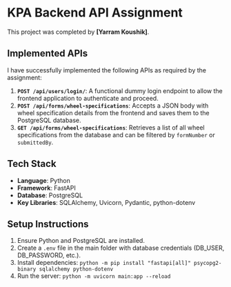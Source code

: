 # KPA Backend API Assignment

This project was completed by **[Yarram Koushik]**.

## Implemented APIs

I have successfully implemented the following APIs as required by the assignment:

1.  **`POST /api/users/login/`**: A functional dummy login endpoint to allow the frontend application to authenticate and proceed.
2.  **`POST /api/forms/wheel-specifications`**: Accepts a JSON body with wheel specification details from the frontend and saves them to the PostgreSQL database.
3.  **`GET /api/forms/wheel-specifications`**: Retrieves a list of all wheel specifications from the database and can be filtered by `formNumber` or `submittedBy`.

## Tech Stack

* **Language**: Python
* **Framework**: FastAPI
* **Database**: PostgreSQL
* **Key Libraries**: SQLAlchemy, Uvicorn, Pydantic, python-dotenv

## Setup Instructions

1.  Ensure Python and PostgreSQL are installed.
2.  Create a `.env` file in the main folder with database credentials (DB_USER, DB_PASSWORD, etc.).
3.  Install dependencies: `python -m pip install "fastapi[all]" psycopg2-binary sqlalchemy python-dotenv`
4.  Run the server: `python -m uvicorn main:app --reload`
